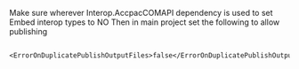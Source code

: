 Make sure wherever Interop.AccpacCOMAPI dependency is used to set Embed interop types to NO
Then in main project set the following to allow publishing

	  <ErrorOnDuplicatePublishOutputFiles>false</ErrorOnDuplicatePublishOutputFiles>